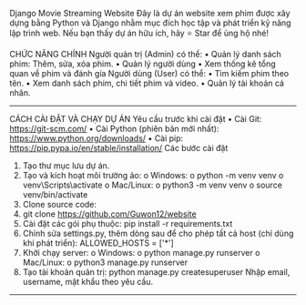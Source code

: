 
Django Movie Streaming Website
Đây là dự án website xem phim được xây dựng bằng Python và Django nhằm mục đích học tập và phát triển kỹ năng lập trình web. Nếu bạn thấy dự án hữu ích, hãy ⭐️ Star để ủng hộ nhé!

CHỨC NĂNG CHÍNH
Người quản trị (Admin) có thể:
•	Quản lý danh sách phim: Thêm, sửa, xóa phim.
•	Quản lý người dùng 
•	Xem thống kê tổng quan về phim và đánh gía
Người dùng (User) có thể:
•	Tìm kiếm phim theo tên.
•	Xem danh sách phim, chi tiết phim và video.
•	Quản lý tài khoản cá nhân.
________________________________________
CÁCH CÀI ĐẶT VÀ CHẠY DỰ ÁN
Yêu cầu trước khi cài đặt
•	Cài Git: https://git-scm.com/
•	Cài Python (phiên bản mới nhất): https://www.python.org/downloads/
•	Cài pip: https://pip.pypa.io/en/stable/installation/
Các bước cài đặt
1.	Tạo thư mục lưu dự án.
2.	Tạo và kích hoạt môi trường ảo:
o	Windows:
o	python -m venv venv
o	venv\Scripts\activate
o	Mac/Linux:
o	python3 -m venv venv
o	source venv/bin/activate
3.	Clone source code:
4.	git clone https://github.com/Guwon12/website
5.	Cài đặt các gói phụ thuộc:
	pip install -r requirements.txt
7.	Chỉnh sửa settings.py, thêm dòng sau để cho phép tất cả host (chỉ dùng khi phát triển):
	ALLOWED_HOSTS = ['*']
9.	Khởi chạy server:
o	Windows:
o	python manage.py runserver
o	Mac/Linux:
o	python3 manage.py runserver
10.	Tạo tài khoản quản trị:
	python manage.py createsuperuser
Nhập email, username, mật khẩu theo yêu cầu.
________________________________________

